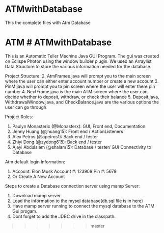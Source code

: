 # ATMwithDatabase
This the complete files with Atm Database 
# ATM # ATMwithDatabase
This is an Automatic Teller Machine Java GUI Program.
The gui was created on Eclispe Photon using the window builder plugin. 
We used an Arraylist Data Structure to store the various information needed for the database.

Project Structure:
2. AtmFramee.java will prompt you to the main screen where the user can either enter account number or create a new account
3. PinM.java will prompt you to pin screen where the user will enter there pin number 
4. NextFrame.java is the main ATM screen where the user can decide whether to deposit, withdraw, or check their balance
5. Deposit.java, WithdrawalWindow.java, and CheckBalance.java are the various options the user can go through.

Project Roles: 
1. Paulyn Monasterio (@Monasterx): GUI, Front end, Documentation
2. Jenny Huang (@jhuang15): Front end / ActionListeners
3. Alex Petros (@apetros1): Back end / tester
4. Zhiyi Dong (@zydong615): Back end / tester
5. Ajayi Abdulslam (@shalam15): Database / tester/ GUI Connectivity to Database

Atm default login Information:
1. Account: Elon Musk Account #: 123908    Pin #: 5678
2. Or Create A New Account


Steps to create a Database connection server using mamp Server:
1. Download mamp server
2. Load the information to the mysql database(db.sql file is in here)
3. Have mamp server running to connect the mysql database to the ATM Gui progam.
4. Dont forget to add the JDBC drive in the classpath.
>>>>>>> master
